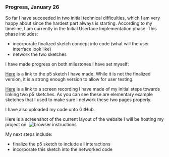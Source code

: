 ### Progress, January 26

So far I have succeeded in two initial technical difficulties, which I am very happy about since the hardest part always is starting. 
According to my timeline, I am currently in the Initial Userface Implementation phase. This phase includes:
- incorporate finalized sketch concept into code (what will the user interface look like)
- network the two sketches

I have made progress on both milestones I have set myself:


[Here](https://editor.p5js.org/am7625/sketches/LNeGD4ziq) is a link to the p5 sketch I have made. While it is not the finalized version,
it is a strong enough version to allow for user testing.


[Here](https://drive.google.com/file/d/1D6a9-6gmc2MNWzC6-Tfg2lQ2NVmnSLVH/view?usp=sharing) is a link to a screen recording I have made of my 
initial steps towards linking two p5 sketches. As you can see these are elementary example sketches that I used to make sure I network 
these two pages properly.

I have also uploaded my code unto GitHub.

Here is a screenshot of the current layout of the website I will be hosting my project on:
![browser instructions](/media/browser-instructions.png)


My next steps include:
- finalize the p5 sketch to include all interactions 
- incorporate this sketch into the networked code


